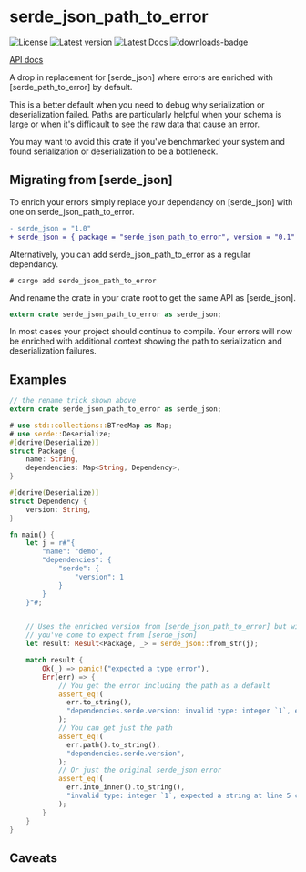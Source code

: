 # serde_json_path_to_error


[![License](https://img.shields.io/crates/l/serde_path_to_error.svg)](https://crates.io/crates/serde_path_to_error)
[![Latest version](https://img.shields.io/crates/v/serde_path_to_error.svg)](https://crates.io/crates/serde_path_to_error)
[![Latest Docs](https://docs.rs/serde_path_to_error/badge.svg)](https://docs.rs/serde_path_to_error/)
[![downloads-badge](https://img.shields.io/crates/d/serde_path_to_error.svg)](https://crates.io/crates/serde_path_to_error)

[API docs](https://docs.rs/serde_path_to_error/)

A drop in replacement for [serde_json] where errors are enriched with [serde_path_to_error] by default.

This is a better default when you need to debug why serialization or deserialization failed.
Paths are particularly helpful when your schema is large or when it's difficault to see the raw data that cause an error.

You may want to avoid this crate if you've benchmarked your system and found serialization or deserialization to be a bottleneck.

## Migrating from [serde_json]

To enrich your errors simply replace your dependancy on [serde_json] with one on serde_json_path_to_error.

```diff
- serde_json = "1.0"
+ serde_json = { package = "serde_json_path_to_error", version = "0.1" }
```

Alternatively, you can add serde_json_path_to_error as a regular dependancy.

```text
# cargo add serde_json_path_to_error 
```

And rename the crate in your crate root to get the same API as [serde_json].

```rust
extern crate serde_json_path_to_error as serde_json;
```


In most cases your project should continue to compile.
Your errors will now be enriched with additional context showing the path to serialization and deserialization failures.

## Examples

```rust
// the rename trick shown above
extern crate serde_json_path_to_error as serde_json;

# use std::collections::BTreeMap as Map;
# use serde::Deserialize;
#[derive(Deserialize)]
struct Package {
    name: String,
    dependencies: Map<String, Dependency>,
}

#[derive(Deserialize)]
struct Dependency {
    version: String,
}

fn main() {
    let j = r#"{
        "name": "demo",
        "dependencies": {
            "serde": {
                "version": 1
            }
        }
    }"#;


    // Uses the enriched version from [serde_json_path_to_error] but with the exact same API
    // you've come to expect from [serde_json]
    let result: Result<Package, _> = serde_json::from_str(j);

    match result {
        Ok(_) => panic!("expected a type error"),
        Err(err) => {
            // You get the error including the path as a default
            assert_eq!(
              err.to_string(),
              "dependencies.serde.version: invalid type: integer `1`, expected a string at line 5 column 28",
            );
            // You can get just the path
            assert_eq!(
              err.path().to_string(),
              "dependencies.serde.version",
            );
            // Or just the original serde_json error
            assert_eq!(
              err.into_inner().to_string(),
              "invalid type: integer `1`, expected a string at line 5 column 28",
            );
        }
    }
}
```

## Caveats

